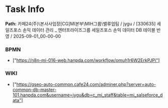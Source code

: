 # Task Info

**Path:** 카페24(주)\본사사업장\[CG]MI본부\MIH그룹\밸류업팀 / jygu / [330635] 세일즈포스 손익 데이터 관리 _ 엔터프라이즈그룹 세일즈포스 손익 데이터 DB 테이블 반영 / 2025-09-01_00-00-00

### BPMN
- ["https://n8n-mi-016-web.hanpda.com/workflow/omuh1r6W2ErkPJPi"]

### WIKI
- ["https://gseo-auto-common.cafe24.com/adminer.php?server=auto-common-db-master-101.hanpda.com&username=jygu&db=c_mi_staff&table=mi_salseforce_data"]

